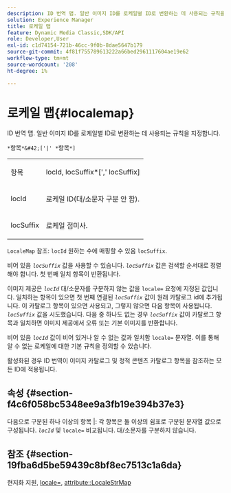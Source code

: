```yaml
---
description: ID 번역 맵. 일반 이미지 ID를 로케일별 ID로 변환하는 데 사용되는 규칙을 지정합니다.
solution: Experience Manager
title: 로케일 맵
feature: Dynamic Media Classic,SDK/API
role: Developer,User
exl-id: c1d74154-721b-46cc-9f0b-8dae5647b179
source-git-commit: 4f81f755789613222a66bed2961117604ae19e62
workflow-type: tm+mt
source-wordcount: '208'
ht-degree: 1%

---
```


# 로케일 맵{#localemap}

ID 번역 맵. 일반 이미지 ID를 로케일별 ID로 변환하는 데 사용되는 규칙을 지정합니다.

`*`항목`*&#42;['|' *`항목`*]`

<table id="simpletable_A6DD1A28F8ED4178A8ADDB2F3AEFC402"> 
 <tr class="strow"> 
  <td class="stentry"> <p><span class="varname"> 항목</span> </p></td> 
  <td class="stentry"> <p><span class="varname"> locId</span>,<span class="varname"> locSuffix</span>*[','<span class="varname"> locSuffix</span>] </p></td> 
 </tr> 
 <tr class="strow"> 
  <td class="stentry"> <p><span class="varname"> locId</span> </p></td> 
  <td class="stentry"> <p>로케일 ID(대/소문자 구분 안 함). </p></td> 
 </tr> 
 <tr class="strow"> 
  <td class="stentry"> <p><span class="varname"> locSuffix</span> </p></td> 
  <td class="stentry"> <p>로케일 접미사. </p></td> 
 </tr> 
</table>

`LocaleMap` 참조: `locId` 원하는 수에 매핑할 수 있음 `locSuffix`.

비어 있음 *`locSuffix`* 값을 사용할 수 있습니다. *`locSuffix`* 값은 검색할 순서대로 정렬해야 합니다. 첫 번째 일치 항목이 반환됩니다.

이미지 제공은 *`locId`* 대/소문자를 구분하지 않는 값을 `locale=` 요청에 지정된 값입니다. 일치하는 항목이 있으면 첫 번째 연결된 *`locSuffix`* 값이 원래 카탈로그 id에 추가됩니다. 이 카탈로그 항목이 있으면 사용되고, 그렇지 않으면 다음 항목이 사용됩니다. *`locSuffix`* 값을 시도했습니다. 다음 중 하나도 없는 경우 *`locSuffix`* 값이 카탈로그 항목과 일치하면 이미지 제공에서 오류 또는 기본 이미지를 반환합니다.

비어 있음 *`locId`* 값이 비어 있거나 알 수 없는 값과 일치함 `locale=` 문자열. 이를 통해 알 수 없는 로케일에 대한 기본 규칙을 정의할 수 있습니다.

활성화된 경우 ID 번역이 이미지 카탈로그 및 정적 콘텐츠 카탈로그 항목을 참조하는 모든 ID에 적용됩니다.

## 속성 {#section-f4c6f058bc5348ee9a3fb19e394b37e3}

다음으로 구분된 하나 이상의 항목 |: 각 항목은 둘 이상의 쉼표로 구분된 문자열 값으로 구성됩니다. *`locId`* 및 `locale=` 비교됩니다. 대/소문자를 구분하지 않습니다.

## 참조 {#section-19fba6d5be59439c8bf8ec7513c1a6da}

현지화 지원, [locale=](../../../../../is-api/http-ref/image-serving-api-ref/c-http-protocol-reference/c-command-reference/r-locale.md#reference-8a846b2fbc004a12821b956ed3b25cfb), [attribute::LocaleStrMap](../../../../../is-api/image-catalog/image-serving-api-ref/c-image-catalog-reference/c-attributes-reference/r-localestrmap.md#reference-98c42070a4bc4baf92537132be2b5b1e)
